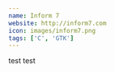 ```yaml
---
name: Inform 7
website: http://inform7.com
icon: images/inform7.png
tags: ['C', 'GTK']
---
```

test test
